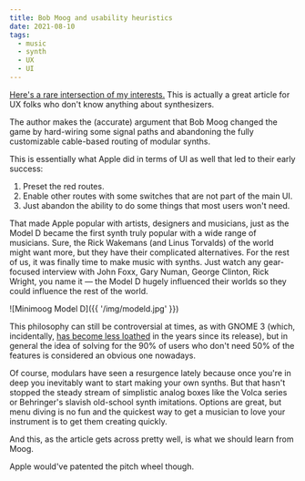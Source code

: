 ```yaml
---
title: Bob Moog and usability heuristics
date: 2021-08-10
tags:
  - music
  - synth
  - UX
  - UI
---
```


[Here's a rare intersection of my interests.](https://uxdesign.cc/how-bob-moog-brought-usability-heuristics-to-the-electronic-synthesizer-a6797a3a9192) This is actually a great article for UX folks who don't know anything about synthesizers.

The author makes the (accurate) argument that Bob Moog changed the game by hard-wiring some signal paths and abandoning the fully customizable cable-based routing of modular synths.

This is essentially what Apple did in terms of UI as well that led to their early success:
1. Preset the red routes.
2. Enable other routes with some switches that are not part of the main UI.
3. Just abandon the ability to do some things that most users won't need.

That made Apple popular with artists, designers and musicians, just as the Model D became the first synth truly popular with a wide range of musicians. Sure, the Rick Wakemans (and Linus Torvalds) of the world might want more, but they have their complicated alternatives. For the rest of us, it was finally time to make music with synths. Just watch any gear-focused interview with John Foxx, Gary Numan, George Clinton, Rick Wright, you name it — the Model D hugely influenced their worlds so they could influence the rest of the world.

![Minimoog Model D]({{ '/img/modeld.jpg' }})

This philosophy can still be controversial at times, as with GNOME 3 (which, incidentally, [has become less loathed](https://www.pcworld.com/article/2691192/how-gnome-3-14-is-winning-back-disillusioned-linux-users.html) in the years since its release), but in general the idea of solving for the 90% of users who don't need 50% of the features is considered an obvious one nowadays.

Of course, modulars have seen a resurgence lately because once you're in deep you inevitably want to start making your own synths. But that hasn't stopped the steady stream of simplistic analog boxes like the Volca series or Behringer's slavish old-school synth imitations. Options are great, but menu diving is no fun and the quickest way to get a musician to love your instrument is to get them creating quickly.

And this, as the article gets across pretty well, is what we should learn from Moog.

Apple would've patented the pitch wheel though.
